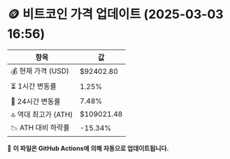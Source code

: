# 🪙 비트코인 가격 업데이트 (2025-03-03 16:56)

| 항목                | 값 |
|--------------------|----------------|
| 💰 현재 가격 (USD) | $92402.80 |
| ⏳ 1시간 변동률    | 1.25% |
| 📆 24시간 변동률   | 7.48% |
| 🔝 역대 최고가 (ATH) | $109021.48 |
| 📉 ATH 대비 하락률 | -15.34% |

🔄 **이 파일은 GitHub Actions에 의해 자동으로 업데이트됩니다.**
